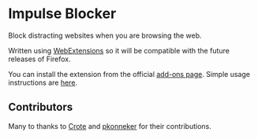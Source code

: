 # Impulse Blocker

Block distracting websites when you are browsing the web.

Written using [WebExtensions](https://developer.mozilla.org/en-US/Add-ons/WebExtensions) so it will be compatible with the future releases of Firefox.

You can install the extension from the official [add-ons page](https://addons.mozilla.org/en-US/firefox/addon/impulse-blocker/). Simple usage instructions are [here](http://raicem.github.io/2017/05/17/impulse-blocker-guide/).

## Contributors

Many to thanks to [Crote](https://github.com/Crotek) and [pkonneker](https://github.com/pkonneker) for their contributions.
